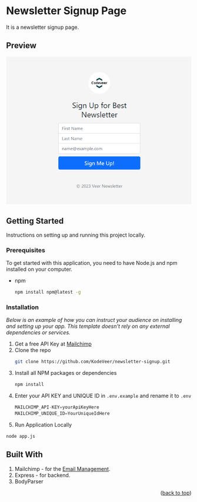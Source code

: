 <a name="readme-top"></a>

# Newsletter Signup Page
It is a newsletter signup page.

## Preview
![Newsletter Signup](./assets/newsletterSignup.PNG)

<!-- GETTING STARTED -->
## Getting Started

Instructions on setting up and running this project locally.

### Prerequisites

To get started with this application, you need to have Node.js and npm installed on your computer.
* npm
  ```sh
  npm install npm@latest -g
  ```

### Installation

_Below is an example of how you can instruct your audience on installing and setting up your app. This template doesn't rely on any external dependencies or services._

1. Get a free API Key at [Mailchimp](https://mailchimp.com/)
2. Clone the repo
   ```sh
   git clone https://github.com/KodeVeer/newsletter-signup.git
   ```
3. Install all NPM packages or dependencies
   ```sh
   npm install
   ```
4. Enter your API KEY and UNIQUE ID in `.env.example` and rename it to `.env`
   ```js
   MAILCHIMP_API-KEY=yourApiKeyHere
   MAILCHIMP_UNIQUE_ID=YourUniqueIdHere
   ```
5. Run Application Locally
```sh
node app.js
```

## Built With
1. Mailchimp - for the [Email Management](https://mailchimp.com/).
2. Express - for backend.
3. BodyParser


<p align="right">(<a href="#readme-top">back to top</a>)</p>

